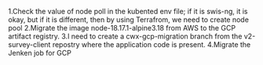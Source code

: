 1.Check the value of node poll in the kubented env file; if it is swis-ng, it is okay, but if it is different, then by using Terrafrom, we need to create node pool
2.Migrate the image node-18.17.1-alpine3.18 from AWS to the GCP artifact registry.
3.I need to create a cwx-gcp-migration branch from the v2-survey-client repostry where the application code is present.
4.Migrate the Jenken job for GCP